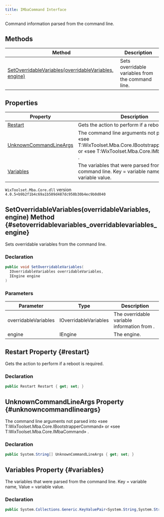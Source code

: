 ```yaml
---
title: IMbaCommand Interface
---
```

Command information parsed from the command line.
## Methods
| Method | Description |
| ------ | ----------- |
| [SetOverridableVariables(overridableVariables, engine)](#setoverridablevariables_overridablevariables_engine) | Sets overridable variables from the command line. |
## Properties
| Property | Description |
| ------ | ----------- |
| [Restart](#restart) | Gets the action to perform if a reboot is required. |
| [UnknownCommandLineArgs](#unknowncommandlineargs) | The command line arguments not parsed into «see T:WixToolset.Mba.Core.IBootstrapperCommand» or «see T:WixToolset.Mba.Core.IMbaCommand» . |
| [Variables](#variables) | The variables that were parsed from the command line. Key = variable name, Value = variable value. |
`WixToolset.Mba.Core.dll` version `4.0.5+b9b2f1b4c69a1b509d487dc950b30b4ec9b0d040`
## SetOverridableVariables(overridableVariables, engine) Method {#setoverridablevariables_overridablevariables_engine}
Sets overridable variables from the command line.
### Declaration
```cs
public void SetOverridableVariables(
  IOverridableVariables overridableVariables,
  IEngine engine
)
```
### Parameters
| Parameter | Type | Description |
| --------- | ---- | ----------- |
| overridableVariables | IOverridableVariables | The overridable variable information from . |
| engine | IEngine | The engine. |
## Restart Property {#restart}
Gets the action to perform if a reboot is required.
### Declaration
```cs
public Restart Restart { get; set; }
```
## UnknownCommandLineArgs Property {#unknowncommandlineargs}
The command line arguments not parsed into «see T:WixToolset.Mba.Core.IBootstrapperCommand» or «see T:WixToolset.Mba.Core.IMbaCommand» .
### Declaration
```cs
public System.String[] UnknownCommandLineArgs { get; set; }
```
## Variables Property {#variables}
The variables that were parsed from the command line. Key = variable name, Value = variable value.
### Declaration
```cs
public System.Collections.Generic.KeyValuePair<System.String,System.String><> Variables { get; set; }
```
